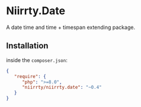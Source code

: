 # Niirrty.Date

A date time and time + timespan extending package.

## Installation

inside the `composer.json`:

```json
{
   "require": {
      "php": ">=8.0",
      "niirrty/niirrty.date": "~0.4"
   }
}
```
